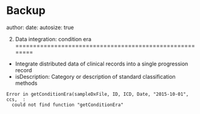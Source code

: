 Backup
========================================================
author: 
date: 
autosize: true


2. Data integration: condition era
========================================================
- Integrate distributed data of clinical records into a single progression record
- isDescription: Category or description of standard classification methods 





```
Error in getConditionEra(sampleDxFile, ID, ICD, Date, "2015-10-01", ccs,  : 
  could not find function "getConditionEra"
```
